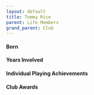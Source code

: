 ```yaml
---
layout: default
title: Tommy Rice
parent: Life Members
grand_parent: Club
---
```


#### Born
 

#### Years Involved


#### Individual Playing Achievements


#### Club Awards


